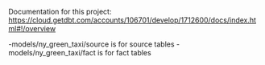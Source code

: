 Documentation for this project:
https://cloud.getdbt.com/accounts/106701/develop/1712600/docs/index.html#!/overview

-models/ny_green_taxi/source is for source tables
-models/ny_green_taxi/fact is for fact tables

